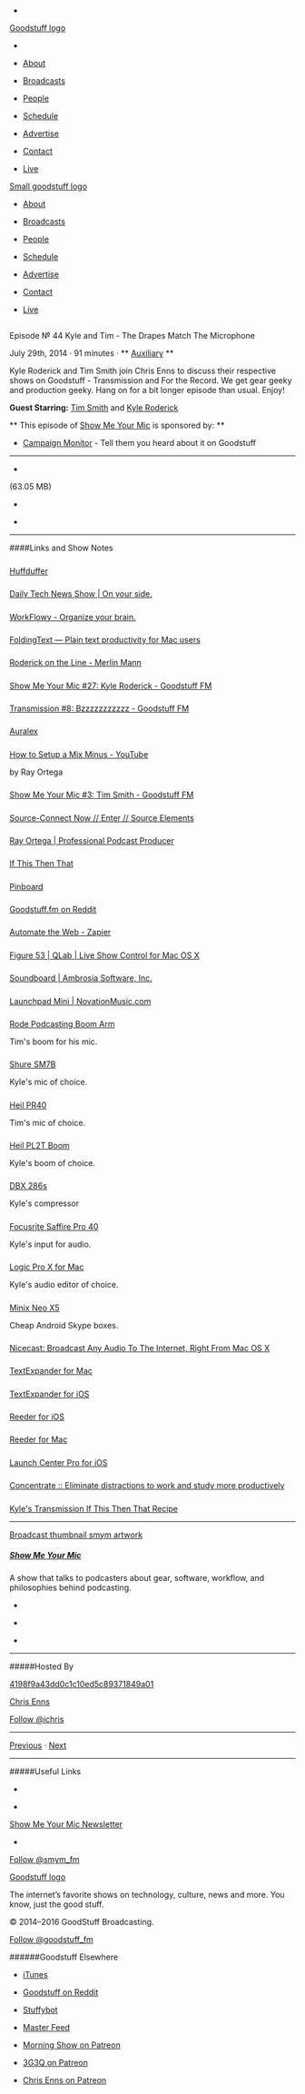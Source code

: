 

-
[Goodstuff logo](http://www.goodstuff.fm/)[](/assets/goodstuff_logo-17c1fe6f378352de5d7345f76152130b.svg)

-


-  [About](/about)

-  [Broadcasts](/broadcasts)

-  [People](/people)

-  [Schedule](/schedule)

-  [Advertise](/advertise)

-  [Contact](/contact)

-  [Live](/live)


[Small goodstuff logo](http://www.goodstuff.fm/)[](/assets/small_goodstuff_logo-bf032e72b9ec41494f4d90905f1ad619.svg)


-  [About](/about)

-  [Broadcasts](/broadcasts)

-  [People](/people)

-  [Schedule](/schedule)

-  [Advertise](/advertise)

-  [Contact](/contact)

-  [Live](/live)


##
Episode № 44
Kyle and Tim - The Drapes Match The Microphone


July 29th, 2014
·
91
minutes
·
**
[Auxiliary](/auxiliary/16)
**


Kyle Roderick and Tim Smith join Chris Enns to discuss their respective shows on Goodstuff - Transmission and For the Record. We get gear geeky and production geeky. Hang on for a bit longer episode than usual. Enjoy!


**Guest Starring:**
[Tim Smith](/people/ttimsmith) and  [Kyle Roderick](/people/kyleroderick)


**
This episode of
[Show Me Your Mic](/smym)
is sponsored by:
**


-  [Campaign Monitor](http://www.campaignmonitor.com/) - Tell them you heard about it on Goodstuff


------------------------------


-
[](http://podcasts-1.feedpress.co/10590/smym-44.mp3)(63.05 MB)

-
[](http://twitter.com/intent/tweet?text=Show%20Me%20Your%20Mic%20%E2%84%96%2044%20on%20@goodstuff_fm%20-%20http://goodstuff.fm/smym/44)

-
[](http://www.facebook.com/sharer/sharer.php?u=http://goodstuff.fm/smym/44)


------------------------------


####Links and Show Notes

#####
[Huffduffer](http://huffduffer.com/)


#####
[Daily Tech News Show | On your side.](http://www.dailytechnewsshow.com/)


#####
[WorkFlowy - Organize your brain.](https://workflowy.com/)


#####
[FoldingText — Plain text productivity for Mac users](http://www.foldingtext.com/)


#####
[Roderick on the Line - Merlin Mann](http://www.merlinmann.com/roderick/)


#####
[Show Me Your Mic #27: Kyle Roderick - Goodstuff FM](http://goodstuff.fm/smym/27)


#####
[Transmission #8: Bzzzzzzzzzzz - Goodstuff FM](http://goodstuff.fm/transmission/8)


#####
[Auralex](http://www.auralex.com/)


#####
[How to Setup a Mix Minus - YouTube](https://www.youtube.com/watch?v=au47Ferbxfc)


by Ray Ortega


#####
[Show Me Your Mic #3: Tim Smith - Goodstuff FM](http://goodstuff.fm/smym/3)


#####
[Source-Connect Now // Enter // Source Elements](https://now.source-elements.com/)


#####
[Ray Ortega | Professional Podcast Producer](http://rayortega.com/)


#####
[If This Then That](https://ifttt.com/)


#####
[Pinboard](https://pinboard.in/)


#####
[Goodstuff.fm on Reddit](http://www.reddit.com/r/Goodstuff_fm/)


#####
[Automate the Web - Zapier](https://zapier.com/)


#####
[Figure 53 | QLab | Live Show Control for Mac OS X](http://figure53.com/qlab/)


#####
[Soundboard | Ambrosia Software, Inc.](http://www.ambrosiasw.com/utilities/soundboard-mac/)


#####
[Launchpad Mini | NovationMusic.com](http://us.novationmusic.com/launchpad-mini)


#####
[Rode Podcasting Boom Arm](http://www.bhphotovideo.com/c/product/484972-REG/Rode_PSA1_PSA_1_Studio_Boom_Arm.html/BI/19457/KBID/11631/kw/ROPSA1/DFF/d10-v2-t1-xROPSA1)


Tim's boom for his mic.


#####
[Shure SM7B](http://www.bhphotovideo.com/c/product/225820-REG/Shure_SM7B_SM7B_Cardioid_Dynamic.html/BI/19457/KBID/11631/kw/SHSM7B/DFF/d10-v2-t1-xSHSM7B)


Kyle's mic of choice.


#####
[Heil PR40](http://www.bhphotovideo.com/c/product/608326-REG/Heil_Sound_PR_40_PR_40_Dynamic_Super.html/BI/19457/KBID/11631/kw/HEPR40)


Tim's mic of choice.


#####
[Heil PL2T Boom](http://www.bhphotovideo.com/c/product/615150-REG/Heil_Sound_PL2T_PL2T_Overhead_Studio_and.html/BI/19457/KBID/11631/kw/HEPL2T/DFF/d10-v2-t1-xHEPL2T)


Kyle's boom of choice.


#####
[DBX 286s](http://www.bhphotovideo.com/c/product/745609-REG/dbx_286S_286s_Microphone_Preamp_Channel.html/BI/19457/KBID/11631/kw/DB286S/DFF/d10-v2-t1-xDB286S)


Kyle's compressor


#####
[Focusrite Saffire Pro 40](http://www.bhphotovideo.com/c/product/605595-REG/Focusrite_SAFFIRE_PRO_40_Saffire_PRO_40.html/BI/19457/KBID/11631/kw/FOSP40/DFF/d10-v2-t1-xFOSP40)


Kyle's input for audio.


#####
[Logic Pro X for Mac](https://itunes.apple.com/ca/app/logic-pro-x/id634148309?mt=12&uo=4&at=10l4Ki)


Kyle's audio editor of choice.


#####
[Minix Neo X5](http://www.minix.com.hk/Products/MINIX-NEOX5.html)


Cheap Android Skype boxes.


#####
[Nicecast: Broadcast Any Audio To The Internet, Right From Mac OS X](https://www.rogueamoeba.com/nicecast/)


#####
[TextExpander for Mac](https://itunes.apple.com/ca/app/textexpander-for-mac/id405274824?mt=12&uo=4&at=10l4Ki)


#####
[TextExpander for iOS](https://itunes.apple.com/ca/app/textexpander/id326180690?mt=8&uo=4&at=10l4Ki)


#####
[Reeder for iOS](https://itunes.apple.com/ca/app/reeder-2/id697846300?mt=8&uo=4&at=10l4Ki)


#####
[Reeder for Mac](https://itunes.apple.com/ca/app/reeder-2/id880001334?mt=12&uo=4&at=10l4Ki)


#####
[Launch Center Pro for iOS](https://itunes.apple.com/ca/app/launch-center-pro/id532016360?mt=8&uo=4&at=10l4Ki)


#####
[Concentrate :: Eliminate distractions to work and study more productively](http://www.getconcentrating.com/)


#####
[Kyle's Transmission If This Then That Recipe](https://ifttt.com/recipes/192138-transmission-daily-email)


------------------------------


[Broadcast thumbnail smym artwork](/smym)[](https://goodstuffs3.s3.amazonaws.com/uploads/broadcast/image/18/broadcast_thumbnail_smym_artwork.png)

##### [Show Me Your Mic](/smym)


A show that talks to podcasters about gear, software, workflow, and philosophies behind podcasting.

-
[](https://geo.itunes.apple.com/ca/podcast/show-me-your-mic/id602836998?mt=2&at=10l4Ki)

-
[](http://feeds.goodstuff.fm/smym)

-
[](mailto:chris+smym@goodstuff.fm?cc=sponsorship%40goodstuff.fm&subject=%5BGoodStuff%20FM%5D%20Sponsorship%20Inquiry%20for%20Show%20Me%20Your%20Mic)


------------------------------


#####Hosted By


[4198f9a43dd0c1c10ed5c89371849a01](/people/chris-enns)[](http://gravatar.com/avatar/4198f9a43dd0c1c10ed5c89371849a01.png?s=300&r=pg)

[Chris Enns](/people/chris-enns)


[Follow @ichris](https://twitter.com/ichris)


------------------------------


[Previous](/smym/43)
·
[Next](/smym/45)


------------------------------


#####Useful Links

-
[](mailto:chris+smym@goodstuff.fm?subject=%5BGoodstuff%20FM%5D%20Feedback%20for%20Show%20Me%20Your%20Mic)

-
[Show Me Your Mic Newsletter](http://www.goodstuff.fm/smym/newsletter)


-
[Follow @smym_fm](https://twitter.com/smym_fm)


[Goodstuff logo](http://www.goodstuff.fm/)[](/assets/goodstuff_logo-17c1fe6f378352de5d7345f76152130b.svg)


The internet’s favorite shows on technology, culture, news and more. You know, just the good stuff.


© 2014–2016 GoodStuff Broadcasting.

[Follow @goodstuff_fm](https://twitter.com/goodstufffm)


######Goodstuff Elsewhere

-  [iTunes](https://itunes.apple.com/us/artist/goodstuff-fm/id843385597?mt=2)

-  [Goodstuff on Reddit](https://www.reddit.com/r/Goodstuff_fm/)

-  [Stuffybot](http://stuffybot.goodstuff.fm)

-  [Master Feed](/master/feed)

-  [Morning Show on Patreon](https://www.patreon.com/morningshow)

-  [3G3Q on Patreon](https://www.patreon.com/3g3q)

-  [Chris Enns on Patreon](https://www.patreon.com/ichris)
